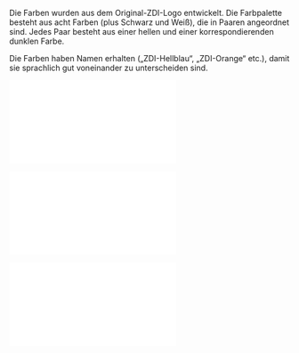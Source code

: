 Die Farben wurden aus dem Original-ZDI-Logo entwickelt. Die Farbpalette besteht aus acht Farben (plus Schwarz und Weiß), die in Paaren angeordnet sind. Jedes Paar besteht aus einer hellen und einer korrespondierenden dunklen Farbe.

Die Farben haben Namen erhalten („ZDI-Hellblau“, „ZDI-Orange“ etc.), damit sie sprachlich gut voneinander zu unterscheiden sind.

![ZDI-Farben (3).pdf](.attachments.935601/ZDI-Farben%20%283%29.pdf)

![Farbkombinationen.pdf](.attachments.935601/Farbkombinationen.pdf)

![ZDI-Magenta.pdf](.attachments.935601/ZDI-Magenta.pdf)